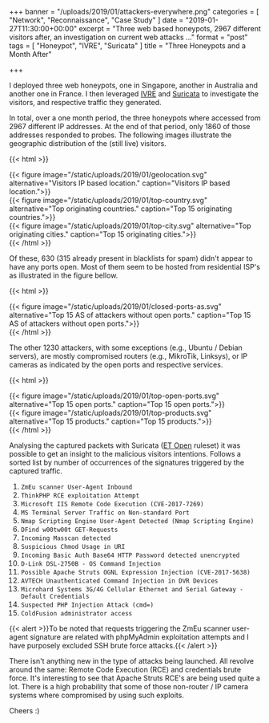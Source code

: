 +++
banner = "/uploads/2019/01/attackers-everywhere.png"
categories = [ "Network", "Reconnaissance", "Case Study" ]
date = "2019-01-27T11:30:00+00:00"
excerpt = "Three web based honeypots, 2967 different visitors after, an investigation on current web attacks ..."
format = "post"
tags = [ "Honeypot", "IVRE", "Suricata" ]
title = "Three Honeypots and a Month After"

+++

I deployed three web honeypots, one in Singapore, another in Australia and another one in France. I then leveraged [IVRE][1] and [Suricata][2] to investigate the visitors, and respective traffic they generated.

<!--more-->

In total, over a one month period, the three honeypots where accessed from 2967 different IP addresses. At the end of that period, only 1860 of those addresses responded to probes. The following images illustrate the geographic distribution of the (still live) visitors.

{{< html >}}
<div class="row">
  <div class="col-md-12 col-sm-12">
  {{< figure image="/static/uploads/2019/01/geolocation.svg" alternative="Visitors IP based location." caption="Visitors IP based location.">}}
  </div>
</div>
<div class="row">
  <div class="col-md-6 col-sm-12">
  {{< figure image="/static/uploads/2019/01/top-country.svg" alternative="Top originating countries." caption="Top 15 originating countries.">}}
  </div>
  <div class="col-md-6 col-sm-12">
  {{< figure image="/static/uploads/2019/01/top-city.svg" alternative="Top originating cities." caption="Top 15 originating cities.">}}
  </div>
</div>
{{< /html >}}

Of these, 630 (315 already present in blacklists for spam) didn't appear to have any ports open. Most of them seem to be hosted from residential ISP's as illustrated in the figure bellow.

{{< html >}}
<div class="row justify-content-center">
  <div class="col-md-8 col-sm-6">
  {{< figure image="/static/uploads/2019/01/closed-ports-as.svg" alternative="Top 15 AS of attackers without open ports." caption="Top 15 AS of attackers without open ports.">}}
  </div>
</div>
{{< /html >}}

The other 1230 attackers, with some exceptions (e.g., Ubuntu / Debian servers), are mostly compromised routers (e.g., MikroTik, Linksys), or IP cameras as indicated by the open ports and respective services.

{{< html >}}
<div class="row">
  <div class="col-md-6 col-sm-12">
  {{< figure image="/static/uploads/2019/01/top-open-ports.svg" alternative="Top 15 open ports." caption="Top 15 open ports.">}}
  </div>
  <div class="col-md-6 col-sm-12">
  {{< figure image="/static/uploads/2019/01/top-products.svg" alternative="Top 15 products." caption="Top 15 products.">}}
  </div>
</div>
{{< /html >}}

Analysing the captured packets with Suricata ([ET Open][3] ruleset) it was possible to get an insight to the malicious visitors intentions. Follows a sorted list by number of occurrences of the signatures triggered by the captured traffic.

1. `ZmEu scanner User-Agent Inbound`
1. `ThinkPHP RCE exploitation Attempt`
1. `Microsoft IIS Remote Code Execution (CVE-2017-7269)`
1. `MS Terminal Server Traffic on Non-standard Port`
1. `Nmap Scripting Engine User-Agent Detected (Nmap Scripting Engine)`
1. `DFind w00tw00t GET-Requests`
1. `Incoming Masscan detected`
1. `Suspicious Chmod Usage in URI`
1. `Incoming Basic Auth Base64 HTTP Password detected unencrypted`
1. `D-Link DSL-2750B - OS Command Injection`
1. `Possible Apache Struts OGNL Expression Injection (CVE-2017-5638)`
1. `AVTECH Unauthenticated Command Injection in DVR Devices`
1. `Microhard Systems 3G/4G Cellular Ethernet and Serial Gateway - Default Credentials`
1. `Suspected PHP Injection Attack (cmd=)`
1. `ColdFusion administrator access`

{{< alert >}}To be noted that requests triggering the ZmEu scanner user-agent signature are related with phpMyAdmin exploitation attempts and I have purposely excluded SSH brute force attacks.{{< /alert >}}

There isn't anything new in the type of attacks being launched. All revolve around the same: Remote Code Execution (RCE) and credentials brute force. It's interesting to see that Apache Struts RCE's are being used quite a lot. There is a high probability that some of those non-router / IP camera systems where compromised by using such exploits.

Cheers :)

[1]: https://github.com/cea-sec/ivre "IVRE GitHub Project"
[2]: https://github.com/OISF/suricata "Suricata GitHub Project"
[3]: https://rules.emergingthreats.net "EmergingThreats Rules Repository"
